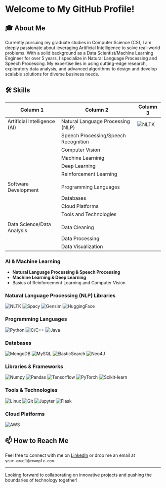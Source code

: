 # Welcome to My GitHub Profile!

## 🎓 About Me

Currently pursuing my graduate studies in Computer Science (CS), I am deeply passionate about leveraging Artificial Intelligence to solve real-world problems. With a solid background as a Data Scientist/Machine Learning Engineer for over 5 years, I specialize in Natural Language Processing and Speech Processing. My expertise lies in using cutting-edge research, exploratory data analysis, and advanced algorithms to design and develop scalable solutions for diverse business needs.

## 🛠 Skills
| Column 1                             | Column 2                                  | Column 3 |
|--------------------------------------|-------------------------------------------|----------|
|   Artificial Intelligence (AI)       |    Natural Language Processing (NLP)      | ![NLTK](https://encrypted-tbn0.gstatic.com/images?q=tbn:ANd9GcSjX5f69LdGBLcAmdRWwZiJfl0vMK4yLhwqORrwEVeOqg&s) |
|                                      |    Speech Processing/Speech Recognition   |          |
|                                      |    Computer Vision                        |          |
|                                      |    Machine Learninig                      |          |  
|                                      |    Deep Learning                          |          |
|                                      |    Reinforcement Learning                 |          |
|                                      |                                           |          |
|   Software Development               |    Programming Languages                  |          |
|                                      |    Databases                              |          |
|                                      |    Cloud Platforms                        |          |
|                                      |    Tools and Technologies                 |          |
|                                      |                                           |          |
|   Data Science/Data Analysis         |    Data Cleaning                          |          |
|                                      |    Data Processing                        |          |
|                                      |    Data Visualization                     |          |


### AI & Machine Learning
- **Natural Language Processing & Speech Processing**
- **Machine Learning & Deep Learning**
- Basics of Reinforcement Learning and Computer Vision

### Natural Language Processing (NLP) Libraries
![NLTK]([https://img.shields.io/badge/NLTK-3776AB?style=flat-square&logo=nlp&logoColor=white](https://www.google.com/url?sa=i&url=http%3A%2F%2Fivbhatt.com%2F&psig=AOvVaw3iXhnPSw1pqeyynti_SO42&ust=1709322877355000&source=images&cd=vfe&opi=89978449&ved=0CBMQjRxqFwoTCKDGwZKq0YQDFQAAAAAdAAAAABAE))
![Spacy](https://img.shields.io/badge/Spacy-3776AB?style=flat-square&logo=nlp&logoColor=white)
![Gensim](https://img.shields.io/badge/Gensim-3776AB?style=flat-square&logo=nlp&logoColor=white)
![HuggingFace](https://img.shields.io/badge/HuggingFace-3776AB?style=flat-square&logo=nlp&logoColor=white)

### Programming Languages
![Python](https://img.shields.io/badge/Python-3776AB?style=for-the-badge&logo=python&logoColor=white)
![C/C++](https://img.shields.io/badge/C/C++-00599C?style=for-the-badge&logo=cplusplus&logoColor=white)
![Java](https://img.shields.io/badge/Java-ED8B00?style=for-the-badge&logo=java&logoColor=white)

### Databases
![MongoDB](https://img.shields.io/badge/MongoDB-4EA94B?style=for-the-badge&logo=mongodb&logoColor=white)
![MySQL](https://img.shields.io/badge/MySQL-00000F?style=for-the-badge&logo=mysql&logoColor=white)
![ElasticSearch](https://img.shields.io/badge/ElasticSearch-005571?style=for-the-badge&logo=elasticsearch)
![Neo4J](https://img.shields.io/badge/Neo4J-008CC1?style=for-the-badge&logo=neo4j&logoColor=white)

### Libraries & Frameworks
![Numpy](https://img.shields.io/badge/Numpy-013243?style=for-the-badge&logo=numpy&logoColor=white)
![Pandas](https://img.shields.io/badge/Pandas-150458?style=for-the-badge&logo=pandas&logoColor=white)
![Tensorflow](https://img.shields.io/badge/Tensorflow-FF6F00?style=for-the-badge&logo=tensorflow&logoColor=white)
![PyTorch](https://img.shields.io/badge/PyTorch-EE4C2C?style=for-the-badge&logo=pytorch&logoColor=white)
![Scikit-learn](https://img.shields.io/badge/Scikit_learn-3776AB?style=flat-square&logo=scikit-learn&logoColor=white)


### Tools & Technologies
![Linux](https://img.shields.io/badge/Linux-FCC624?style=for-the-badge&logo=linux&logoColor=black)
![Git](https://img.shields.io/badge/Git-F05032?style=for-the-badge&logo=git&logoColor=white)
![Jupyter](https://img.shields.io/badge/Jupyter-F37626?style=for-the-badge&logo=jupyter&logoColor=white)
![Flask](https://img.shields.io/badge/Flask-000000?style=for-the-badge&logo=flask&logoColor=white)

### Cloud Platforms
![AWS](https://img.shields.io/badge/Amazon_AWS-FF9900?style=for-the-badge&logo=amazonaws&logoColor=white)


<!-- ## 📈 GitHub Stats

![Your GitHub stats](https://github-readme-stats.vercel.app/api?username=yourusername&show_icons=true&theme=radical) -->

## 📫 How to Reach Me

Feel free to connect with me on [LinkedIn](https://www.linkedin.com/in/yourlinkedinprofile) or drop me an email at `your.email@example.com`.

---

Looking forward to collaborating on innovative projects and pushing the boundaries of technology together!

